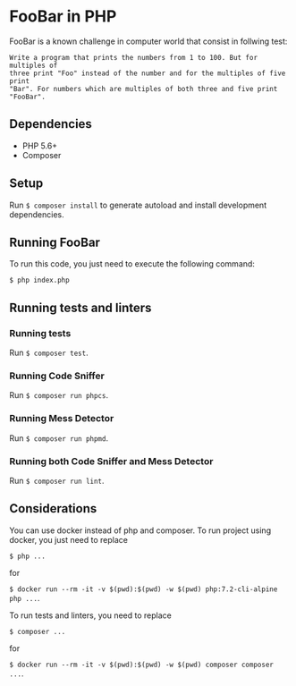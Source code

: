 # FooBar in PHP

FooBar is a known challenge in computer world that consist in follwing test:

```
Write a program that prints the numbers from 1 to 100. But for multiples of
three print "Foo" instead of the number and for the multiples of five print
"Bar". For numbers which are multiples of both three and five print "FooBar".
```

## Dependencies
- PHP 5.6+
- Composer

## Setup
Run `$ composer install` to generate autoload and install development dependencies.

## Running FooBar
To run this code, you just need to execute the following command:

```
$ php index.php
```

## Running tests and linters

### Running tests
Run `$ composer test`.

### Running Code Sniffer
Run `$ composer run phpcs`.

### Running Mess Detector
Run `$ composer run phpmd`.

### Running both Code Sniffer and Mess Detector
Run `$ composer run lint`.

## Considerations

You can use docker instead of php and composer. To run project using docker,
you just need to replace

`$ php ...`

for

`$ docker run --rm -it -v $(pwd):$(pwd) -w $(pwd) php:7.2-cli-alpine php ...`.


To run tests and linters, you need to replace

`$ composer ...`

for

`$ docker run --rm -it -v $(pwd):$(pwd) -w $(pwd) composer composer ...`.
